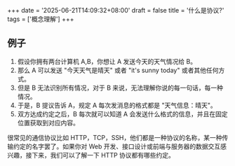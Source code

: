 +++
date = '2025-06-21T14:09:32+08:00'
draft = false
title = '什么是协议?'
tags = ['概念理解']
+++

## 例子

1. 假设你拥有两台计算机 A,B，你想让 A 发送今天的天气情况给 B。
2. 那么 A 可以发送 "今天天气是晴天" 或者 "it's sunny today" 或者其他任何方式。
3. 但是 B 无法识别所有情况，对于 B 来说，无法理解你说的每一句话，每一种情况。
4. 于是，B 提议告诉 A，规定 A 每次发消息的格式都是 "天气信息：晴天"。
5. 双方达成约定之后，B 每次就可以知道 A 会发送什么格式的信息，并且在固定位置获取到对应内容。

很常见的通信协议比如 HTTP，TCP，SSH，他们都是一种协议的名称，某一种传输约定的名字罢了。如果你对 Web 开发、接口设计或前端与服务器的数据交互感兴趣，接下来，我们可以了解一下 HTTP 协议都有哪些约定。
